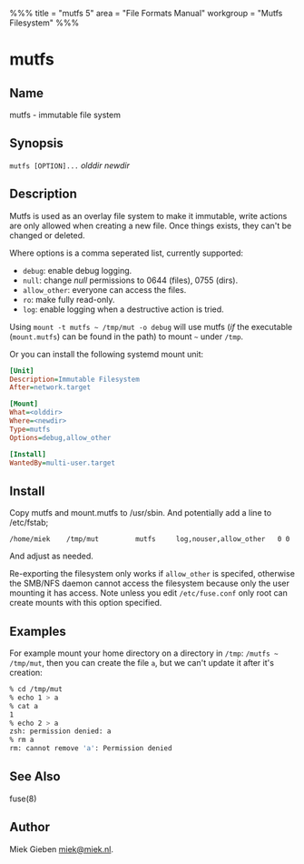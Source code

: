 %%%
title = "mutfs 5"
area = "File Formats Manual"
workgroup = "Mutfs Filesystem"
%%%

mutfs
=====

## Name

mutfs - immutable file system

## Synopsis

`mutfs [OPTION]...` *olddir* *newdir*

## Description

Mutfs is used as an overlay file system to make it immutable, write actions are only allowed when
creating a new file. Once things exists, they can't be changed or deleted.

Where options is a comma seperated list, currently supported:

* `debug`: enable debug logging.
* `null`: change *null* permissions to 0644 (files), 0755 (dirs).
* `allow_other`: everyone can access the files.
* `ro`: make fully read-only.
* `log`: enable logging when a destructive action is tried.

Using `mount -t mutfs ~ /tmp/mut -o debug` will use mutfs (*if* the executable (`mount.mutfs`) can
be found in the path) to mount `~` under `/tmp`.

Or you can install the following systemd mount unit:

~~~ ini
[Unit]
Description=Immutable Filesystem
After=network.target

[Mount]
What=<olddir>
Where=<newdir>
Type=mutfs
Options=debug,allow_other

[Install]
WantedBy=multi-user.target
~~~

## Install

Copy mutfs and mount.mutfs to /usr/sbin. And potentially add a line to /etc/fstab;

~~~ fstab
/home/miek    /tmp/mut         mutfs     log,nouser,allow_other   0 0
~~~

And adjust as needed.

Re-exporting the filesystem only works if `allow_other` is specifed, otherwise the SMB/NFS daemon
cannot access the filesystem because only the user mounting it has access. Note unless you edit
`/etc/fuse.conf` only root can create mounts with this option specified.

## Examples

For example mount your home directory on a directory in `/tmp`: `/mutfs ~ /tmp/mut`, then you can
create the file `a`, but we can't update it after it's creation:

~~~ sh
% cd /tmp/mut
% echo 1 > a
% cat a
1
% echo 2 > a
zsh: permission denied: a
% rm a
rm: cannot remove 'a': Permission denied
~~~

## See Also

fuse(8)

## Author

Miek Gieben <miek@miek.nl>.
